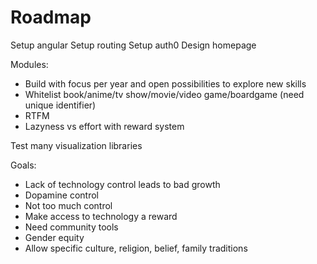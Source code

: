 Roadmap
=======

Setup angular
Setup routing
Setup auth0
Design homepage

Modules:
- Build with focus per year and open possibilities to explore new skills
- Whitelist book/anime/tv show/movie/video game/boardgame (need unique identifier)
- RTFM
- Lazyness vs effort with reward system

Test many visualization libraries

Goals:
- Lack of technology control leads to bad growth
- Dopamine control
- Not too much control
- Make access to technology a reward
- Need community tools
- Gender equity
- Allow specific culture, religion, belief, family traditions
